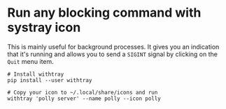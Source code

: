 # Run any blocking command with systray icon

This is mainly useful for background processes.
It gives you an indication that it's running and allows
you to send a `SIGINT` signal by clicking on the `Quit` menu item.

```
# Install withtray
pip install --user withtray

# Copy your icon to ~/.local/share/icons and run
withtray 'polly server' --name polly --icon polly
```

